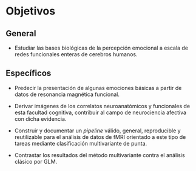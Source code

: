 # Objetivos

## General

- Estudiar las bases biológicas de la percepción emocional a escala de
  redes funcionales enteras de cerebros humanos.

## Específicos

- Predecir la presentación de algunas emociones básicas a partir de
  datos de resonancia magnética funcional.

- Derivar imágenes de los correlatos neuroanatómicos y funcionales
  de esta facultad cognitiva, contribuir al campo de neurociencia
  afectiva con dicha evidencia.

- Construir y documentar un _pipeline_ válido, general, reproducible y
  reutilizable para el análisis de datos de fMRI orientado a este tipo
  de tareas mediante clasificación multivariante de punta.

- Contrastar los resultados del método multivariante contra el
  análisis clásico por GLM.
